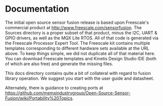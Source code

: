 # Documentation

The initial open source sensor fusion release is based upon Freescale's commercial product at http://www.freescale.com/sensorfusion.
The Sources directory is a proper subset of that product, minus the I2C, UART & GPIO drivers, as well as the MQX Lite RTOS.  All of that 
code is generated via the Freescale Processor Expert Tool.  The Freescale kit contains multiple templates corresponding to different 
hardware sets available at the URL above.   To keep things simple, we did not duplicate all of that material here.  You can download
Freescale templates and Kinetis Design Studio IDE (both of which are also free) and generate the missing files.

This docs directory contains quite a bit of collateral with regard to fusion library operation.  We suggest you start with the user guide and datasheet.

Alternately, there is guidance to creating ports at https://github.com/memsindustrygroup/Open-Source-Sensor-Fusion/wiki/Portability%20Topics.

